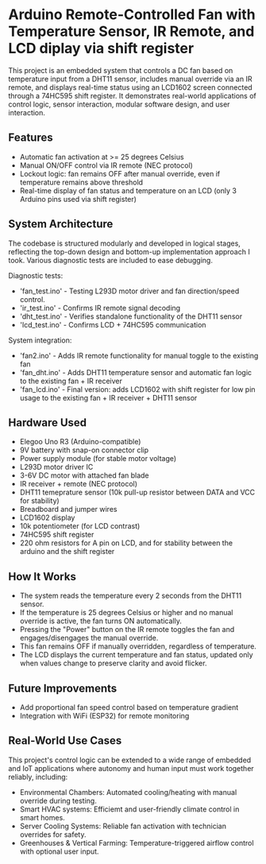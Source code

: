 # Arduino Remote-Controlled Fan with Temperature Sensor, IR Remote, and LCD diplay via shift register
This project is an embedded system that controls a DC fan based on temperature input from a DHT11 sensor, includes manual override via an IR remote, and displays real-time status using an LCD1602 screen connected through a 74HC595 shift register. It demonstrates real-world applications of control logic, sensor interaction, modular software design, and user interaction. 

## Features
- Automatic fan activation at >= 25 degrees Celsius
- Manual ON/OFF control via IR remote (NEC protocol)
- Lockout logic: fan remains OFF after manual override, even if temperature remains above threshold
- Real-time display of fan status and temperature on an LCD (only 3 Arduino pins used via shift register)

## System Architecture

The codebase is structured modularly and developed in logical stages, reflecting the top-down design and bottom-up implementation approach I took. Various diagnostic tests are included to ease debugging.

Diagnostic tests:

- 'fan_test.ino' - Testing L293D motor driver and fan direction/speed control.
- 'ir_test.ino' - Confirms IR remote signal decoding
- 'dht_test.ino' - Verifies standalone functionality of the DHT11 sensor
- 'lcd_test.ino' - Confirms LCD + 74HC595 communication

System integration:
  
- 'fan2.ino' - Adds IR remote functionality for manual toggle to the existing fan
- 'fan_dht.ino' - Adds DHT11 temperature sensor and automatic fan logic to the existing fan + IR receiver
- 'fan_lcd.ino' - Final version: adds LCD1602 with shift register for low pin usage to the existing fan + IR receiver + DHT11 sensor 

## Hardware Used
- Elegoo Uno R3 (Arduino-compatible)
- 9V battery with snap-on connector clip
- Power supply module (for stable motor voltage)
- L293D motor driver IC
- 3-6V DC motor with attached fan blade
- IR receiver + remote (NEC protocol)
- DHT11 temeprature sensor (10k pull-up resistor between DATA and VCC for stability)
- Breadboard and jumper wires
- LCD1602 display
- 10k potentiometer (for LCD contrast)
- 74HC595 shift register
- 220 ohm resistors for A pin on LCD, and for stability between the arduino and the shift register

## How It Works
- The system reads the temperature every 2 seconds from the DHT11 sensor.
- If the temperature is 25 degrees Celsius or higher and no manual override is active, the fan turns ON automatically.
- Pressing the "Power" button on the IR remote toggles the fan and engages/disengages the manual override.
- This fan remains OFF if manually overridden, regardless of temperature.
- The LCD displays the current temperature and fan status, updated only when values change to preserve clarity and avoid flicker.

## Future Improvements
- Add proportional fan speed control based on temperature gradient
- Integration with WiFi (ESP32) for remote monitoring

## Real-World Use Cases

This project's control logic can be extended to a wide range of embedded and IoT applications where autonomy and human input must work together reliably, including:

- Environmental Chambers: Automated cooling/heating with manual override during testing.
- Smart HVAC systems: Efficiemt and user-friendly climate control in smart homes.
- Server Cooling Systems: Reliable fan activation with technician overrides for safety.
- Greenhouses & Vertical Farming: Temperature-triggered airflow control with optional user input.
